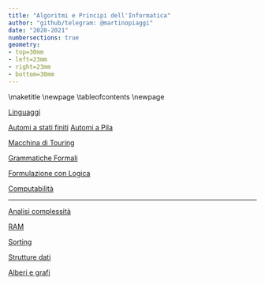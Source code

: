 ```yaml
---
title: "Algoritmi e Principi dell'Informatica"
author: "github/telegram: @martinopiaggi"
date: "2020-2021"
numbersections: true
geometry: 
- top=30mm
- left=23mm
- right=23mm
- bottom=30mm
---
```


\maketitle
\newpage
\tableofcontents
\newpage

[Linguaggi](Linguaggi.md)

[Automi a stati finiti](Automi%20a%20stati%20finiti.md)
[Automi a Pila](Automi%20a%20Pila.md)

[Macchina di Touring](Macchina%20di%20Touring.md)

[Grammatiche Formali](Grammatiche%20Formali.md)

[Formulazione con Logica](Formulazione%20con%20Logica.md) 

[Computabilità](Computabilità.md)

---

[Analisi complessità](Analisi%20complessità.md)

[RAM](RAM.md)

[Sorting](Sorting.md) 

[Strutture dati](Strutture%20dati.md)

[Alberi e grafi](Alberi%20e%20grafi.md)
 








